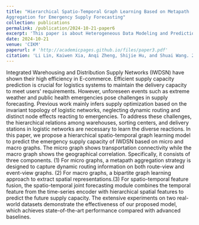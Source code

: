 ```yaml
---
title: "Hierarchical Spatio-Temporal Graph Learning Based on Metapath
Aggregation for Emergency Supply Forecasting"
collection: publications
permalink: /publication/2024-10-21-paper6
excerpt: 'This paper is about Heterogeneous Data Modeling and Prediction.'
date: 2024-10-21
venue: 'CIKM'
paperurl: # 'http://academicpages.github.io/files/paper3.pdf'
citation: 'Li Lin, Kaiwen Xia, Anqi Zheng, Shijie Hu, and Shuai Wang. 2024. Hierarchical Spatio-Temporal Graph Learning Based on Metapath Aggregation for Emergency Supply Forecasting. In Proceedings of the 33rd ACM International Conference on Information and Knowledge Management (CIKM ’24), October 21–25, 2024, Boise, ID, USA. ACM, New York, NY, USA, 10 pages. https://doi.org/10.1145/3627673.3679854'
---
```


Integrated Warehousing and Distribution Supply Networks (IWDSN) have shown their high efficiency in E-commerce. Efficient supply capacity prediction is crucial for logistics systems to maintain the delivery capacity to meet users' requirements. However, unforeseen events such as extreme weather and public health emergencies pose challenges in supply forecasting. Previous work mainly infers supply optimization based on the invariant topology of logistic networks, neglecting dynamic routing and distinct node effects reacting to emergencies. To address these challenges, the hierarchical relations among warehouses, sorting centers, and delivery stations in logistic networks are necessary to learn the diverse reactions. In this paper, we propose a hierarchical spatio-temporal graph learning model to predict the emergency supply capacity of IWDSN based on micro and macro graphs. The micro graph shows transportation connectivity while the macro graph shows the geographical correlation. Specifically, it consists of three components. (1) For micro graphs, a metapath aggregation strategy is designed to capture dynamic routing information on both route-view and event-view graphs. (2) For macro graphs, a bipartite graph learning approach to extract spatial representations.(3) For spatio-temporal feature fusion, the spatio-temporal joint forecasting module combines the temporal feature from the time-series encoder with hierarchical spatial features to predict the future supply capacity. The extensive experiments on two real-world datasets demonstrate the effectiveness of our proposed model, which achieves state-of-the-art performance compared with advanced baselines. 